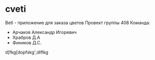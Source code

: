 # cveti
Веб - приложение для заказа цветов 
Провект группы 408 
Команда:
- Арчаков Александр Игоревич
- Храбров Д.А
- Фиников Д.С.
 

d]fkg[dopfskg';dlflkg